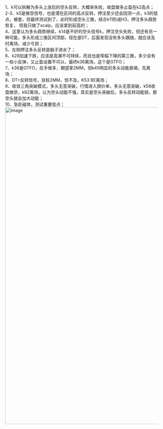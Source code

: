 
1、k可以拆解为多头上涨后的空头反转，大概率失败，收盘做多止盈在k2高点；  
2-3、k5是做空信号，也是潜在区间的高点反转，押注至少还会回测一点，k3的低点，被套，但最终测试到了，此时形成空头三推，结合k11形成H3，押注多头趋势恢复，
但我只做了scalp，应该拿到前高的；  
4、这里认为多头趋势继续，k14是不好的空头信号k，押注空头失败，但还有另一种可能，多头形成三推区间顶部，现在是DT，后面发现没有多头跟随，就应该及时离场，减少亏损；  
5、左侧押注多头反转是脑子进水了；  
6、k28加速下跌，应该是高潮不可持续，而且也是窄幅下降的第三推，多少会有一些小反弹，又止盈设置不可以，最终k36离场，这个是GTFO；  
7、k36是GTFO，反手做多，期望拿2MM，但k45明显的多头动能衰竭，先离场；  
8、DT+反转信号，目标2MM，但不及，K53 BE离场；  
9、收敛三角突破模式，多头无意突破，行情进入限价单，多头无意突破，k58收盘做空，k62离场，认为空头动能不强，其实是空头突破后，多头反转动能弱，那空头就会加大动能；  
10、急赴磁体，测试重要低点；  
<img width="2666" height="1044" alt="image" src="https://github.com/user-attachments/assets/4e9d8a5e-7b7c-4609-93ab-c17bb362756c" />
